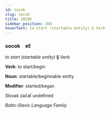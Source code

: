 ```yaml
---
id: socok
slug: socok
title: SOCOK
sidebar_position: 364
hoverText: to start (startable entity) § Verb
---
```


### socok&emsp;<span kind="abugida">ɐꞇ̑</span>

*to start (startable entity)* **§** Verb

**Verb**: to start/begin

**Noun**: startable/beginnable entity

**Modifier**: started/began

Slovak začať undefined

*Balto-Slavic Language Family*